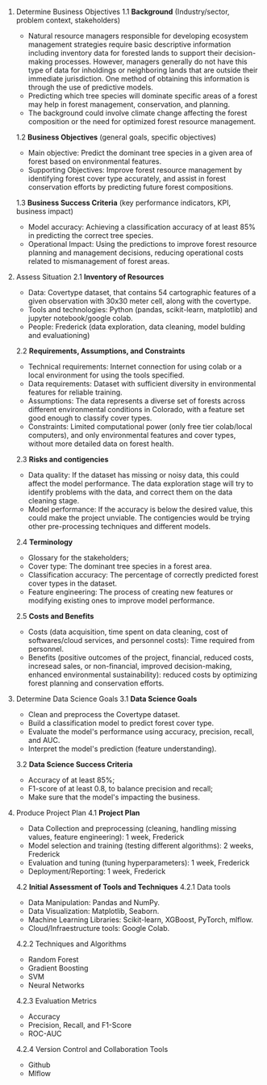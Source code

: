 1. Determine Business Objectives
    1.1 **Background** (Industry/sector, problem context, stakeholders)
   - Natural resource managers responsible for developing ecosystem management strategies require basic descriptive information including inventory data for forested lands to support their decision-making processes. However, managers generally do not have this type of data for inholdings or neighboring lands that are outside their immediate jurisdiction. One method of obtaining this information is through the use of predictive models.
   - Predicting which tree species will dominate specific areas of a forest may help in forest management, conservation, and planning.
   - The background could involve climate change affecting the forest composition or the need for optimized forest resource management.

    1.2 **Business Objectives** (general goals, specific objectives)
    - Main objective: Predict the dominant tree species in a given area of forest based on environmental features.
    - Supporting Objectives: Improve forest resource management by identifying forest cover type accurately, and assist in forest conservation efforts by predicting future forest compositions.
  
    1.3 **Business Success Criteria** (key performance indicators, KPI, business impact)
    - Model accuracy: Achieving a classification accuracy of at least 85% in predicting the correct tree species.
    - Operational Impact: Using the predictions to improve forest resource planning and management decisions, reducing operational costs related to mismanagement of forest areas.

2. Assess Situation
    2.1 **Inventory of Resources**
    - Data: Covertype dataset, that contains 54 cartographic features of a given observation with 30x30 meter cell, along with the covertype.
    - Tools and technologies: Python (pandas, scikit-learn, matplotlib) and jupyter notebook/google colab.
    - People: Frederick (data exploration, data cleaning, model bulding and evaluationing)

    2.2 **Requirements, Assumptions, and Constraints**
    - Technical requirements: Internet connection for using colab or a local environment for using the tools specified.
    - Data requirements: Dataset with sufficient diversity in environmental features for reliable training.
    - Assumptions: The data represents a diverse set of forests across different environmental conditions in Colorado, with a feature set good enough to classify cover types.
    - Constraints: Limited computational power (only free tier colab/local computers), and only environmental features and cover types, without more detailed data on forest health.

    2.3 **Risks and contigencies**
    - Data quality: If the dataset has missing or noisy data, this could affect the model performance. The data exploration stage will try to identify problems with the data, and correct them on the data cleaning stage.
    - Model performance: If the accuracy is below the desired value, this could make the project unviable. The contigencies would be trying other pre-processing techniques and different models.

    2.4 **Terminology**
    - Glossary for the stakeholders;
    - Cover type: The dominant tree species in a forest area.
    - Classification accuracy: The percentage of correctly predicted forest cover types in the dataset.
    - Feature engineering: The process of creating new features or modifying existing ones to improve model performance.

    2.5 **Costs and Benefits**
    - Costs (data acquisition, time spent on data cleaning, cost of softwares/cloud services, and personnel costs): Time required from personnel.
    - Benefits (positive outcomes of the project, financial, reduced costs, incresead sales, or non-financial, improved decision-making, enhanced environmental sustainability): reduced costs by optimizing forest planning and conservation efforts.

3. Determine Data Science Goals
    3.1 **Data Science Goals**
    - Clean and preprocess the Covertype dataset.
    - Build a classification model to predict forest cover type.
    - Evaluate the model's performance using accuracy, precision, recall, and AUC.
    - Interpret the model's prediction (feature understanding).
  
    3.2 **Data Science Success Criteria**
    - Accuracy of at least 85%;
    - F1-score of at least 0.8, to balance precision and recall;
    - Make sure that the model's impacting the business.

4. Produce Project Plan
    4.1 **Project Plan**
    - Data Collection and preprocessing (cleaning, handling missing values, feature engineering): 1 week, Frederick
    - Model selection and training (testing different algorithms): 2 weeks, Frederick
    - Evaluation and tuning (tuning hyperparameters): 1 week, Frederick
    - Deployment/Reporting: 1 week, Frederick
    
    4.2 **Initial Assessment of Tools and Techniques**
    4.2.1 Data tools
    - Data Manipulation: Pandas and NumPy.
    - Data Visualization: Matplotlib, Seaborn.
    - Machine Learning Libraries: Scikit-learn, XGBoost, PyTorch, mlflow.
    - Cloud/Infraestructure tools: Google Colab.
  
    4.2.2 Techniques and Algorithms
    - Random Forest
    - Gradient Boosting
    - SVM
    - Neural Networks

    4.2.3 Evaluation Metrics
    - Accuracy
    - Precision, Recall, and F1-Score
    - ROC-AUC

    4.2.4 Version Control and Collaboration Tools
    - Github
    - Mlflow